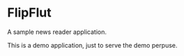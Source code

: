 # FlipFlut

A sample news reader application.

This is a demo application, just to serve the demo perpuse.
